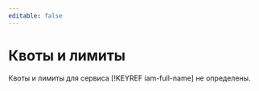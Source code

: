 ```yaml
---
editable: false
---
```


# Квоты и лимиты

Квоты и лимиты для сервиса [!KEYREF iam-full-name] не определены.
